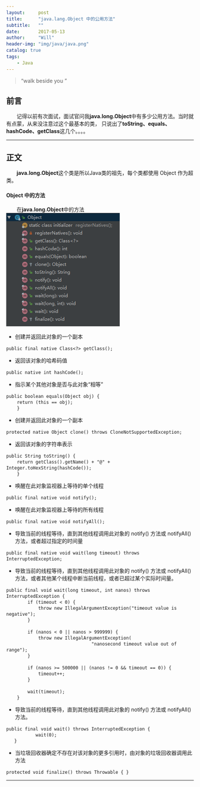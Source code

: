 ```yaml
---
layout:     post
title:      "java.lang.Object 中的公用方法"
subtitle:   ""
date:       2017-05-13 
author:     "Will"
header-img: "img/java/java.png"
catalog: true
tags:
    - Java
---
```


> “walk beside you ”


## 前言 

　　记得以前有次面试，面试官问我**java.long.Object**中有多少公用方法。当时就有点蒙，从来没注意过这个最基本的类，
只说出了**toString、equals、hashCode、getClass**这几个。。。。

---

## 正文

　　**java.long.Object**这个类是所以Java类的祖先，每个类都使用 Object 作为超类。

#### Object 中的方法
　　在**java.long.Object**中的方法![java.long.Object](/img/java/java.long.Object.png)
  
* 创建并返回此对象的一个副本
```
public final native Class<?> getClass(); 
``` 

*  返回该对象的哈希码值
```
public native int hashCode(); 
```  

*   指示某个其他对象是否与此对象“相等”
```
public boolean equals(Object obj) {
	return (this == obj);
    } 
``` 

* 创建并返回此对象的一个副本
```
protected native Object clone() throws CloneNotSupportedException;
```

* 返回该对象的字符串表示 
```
public String toString() {
	return getClass().getName() + "@" + Integer.toHexString(hashCode());
    }
```  

*  唤醒在此对象监视器上等待的单个线程
```
public final native void notify();
``` 

* 唤醒在此对象监视器上等待的所有线程
 ```
 public final native void notifyAll();
 ``` 

* 导致当前的线程等待，直到其他线程调用此对象的 notify() 方法或 notifyAll() 方法，或者超过指定的时间量 
```
public final native void wait(long timeout) throws InterruptedException;
``` 

*  导致当前的线程等待，直到其他线程调用此对象的 notify() 方法或 notifyAll() 方法，或者其他某个线程中断当前线程，或者已超过某个实际时间量。
```  
public final void wait(long timeout, int nanos) throws InterruptedException {
        if (timeout < 0) {
            throw new IllegalArgumentException("timeout value is negative");
        }

        if (nanos < 0 || nanos > 999999) {
            throw new IllegalArgumentException(
                                "nanosecond timeout value out of range");
        }

        if (nanos >= 500000 || (nanos != 0 && timeout == 0)) {
            timeout++;
        }

        wait(timeout);
    }
```

*  导致当前的线程等待，直到其他线程调用此对象的 notify() 方法或 notifyAll() 方法。
```    
public final void wait() throws InterruptedException {
           wait(0);
   }
``` 

*   当垃圾回收器确定不存在对该对象的更多引用时，由对象的垃圾回收器调用此方法
 ``` 
 protected void finalize() throws Throwable { }
 ```   

---



